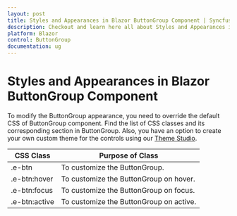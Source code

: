 ```yaml
---
layout: post
title: Styles and Appearances in Blazor ButtonGroup Component | Syncfusion
description: Checkout and learn here all about Styles and Appearances in Syncfusion Blazor ButtonGroup component and more.
platform: Blazor
control: ButtonGroup
documentation: ug
---
```


# Styles and Appearances in Blazor ButtonGroup Component

To modify the ButtonGroup appearance, you need to override the default CSS of ButtonGroup component. Find the list of CSS classes and its corresponding section in ButtonGroup. Also, you have an option to create your own custom theme for the controls using our [Theme Studio](https://blazor.syncfusion.com/themestudio/?theme=material).

|CSS Class | Purpose of Class |
|-----|-----|
|.e-btn|To customize the ButtonGroup.|
|.e-btn:hover|To customize the ButtonGroup on hover.|
|.e-btn:focus|To customize the ButtonGroup on focus.|
|.e-btn:active|To customize the ButtonGroup on active.|